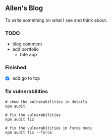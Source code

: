 ## Allen's Blog

To write something on what I see and think about.

### TODO
- blog comment 
- add portfolio
    - fate app

### Finished  
-[X] add go to top

### fix vulnerabilities
```shell script
# show the vulnerabilities in details
npm audit

# fix the vulnerabilities
npm audit fix

# fix the vulnerabilities in force mode
npm audit fix --force
```